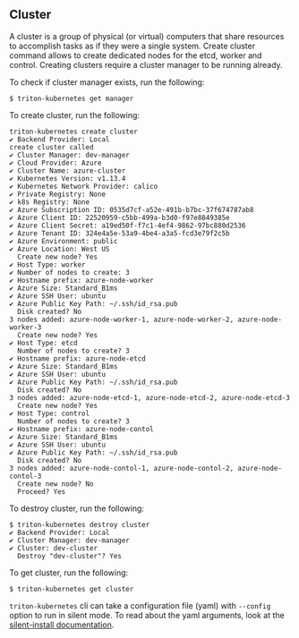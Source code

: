 ## Cluster

A cluster is a group of physical (or virtual) computers that share resources to accomplish tasks as if they were a single system.
Create cluster command allows to create dedicated nodes for the etcd, worker and control. Creating clusters require a cluster manager to be running already.

To check if cluster manager exists, run the following:

```
$ triton-kubernetes get manager
```

To create cluster, run the following:

```
triton-kubernetes create cluster
✔ Backend Provider: Local
create cluster called
✔ Cluster Manager: dev-manager
✔ Cloud Provider: Azure
✔ Cluster Name: azure-cluster
✔ Kubernetes Version: v1.13.4
✔ Kubernetes Network Provider: calico
✔ Private Registry: None
✔ k8s Registry: None
✔ Azure Subscription ID: 0535d7cf-a52e-491b-b7bc-37f674787ab8
✔ Azure Client ID: 22520959-c5bb-499a-b3d0-f97e8849385e
✔ Azure Client Secret: a19ed50f-f7c1-4ef4-9862-97bc880d2536
✔ Azure Tenant ID: 324e4a5e-53a9-4be4-a3a5-fcd3e79f2c5b
✔ Azure Environment: public
✔ Azure Location: West US
  Create new node? Yes
✔ Host Type: worker
✔ Number of nodes to create: 3
✔ Hostname prefix: azure-node-worker
✔ Azure Size: Standard_B1ms
✔ Azure SSH User: ubuntu
✔ Azure Public Key Path: ~/.ssh/id_rsa.pub
  Disk created? No
3 nodes added: azure-node-worker-1, azure-node-worker-2, azure-node-worker-3
  Create new node? Yes
✔ Host Type: etcd
  Number of nodes to create? 3
✔ Hostname prefix: azure-node-etcd
✔ Azure Size: Standard_B1ms
✔ Azure SSH User: ubuntu
✔ Azure Public Key Path: ~/.ssh/id_rsa.pub
  Disk created? No
3 nodes added: azure-node-etcd-1, azure-node-etcd-2, azure-node-etcd-3
  Create new node? Yes
✔ Host Type: control
  Number of nodes to create? 3
✔ Hostname prefix: azure-node-contol
✔ Azure Size: Standard_B1ms
✔ Azure SSH User: ubuntu
✔ Azure Public Key Path: ~/.ssh/id_rsa.pub
  Disk created? No
3 nodes added: azure-node-contol-1, azure-node-contol-2, azure-node-contol-3
  Create new node? No
  Proceed? Yes
```


To destroy cluster, run the following:

```
$ triton-kubernetes destroy cluster
✔ Backend Provider: Local
✔ Cluster Manager: dev-manager
✔ Cluster: dev-cluster
  Destroy "dev-cluster"? Yes
```

To get cluster, run the following:

```
$ triton-kubernetes get cluster
```


`triton-kubernetes` cli can take a configuration file (yaml) with `--config` option to run in silent mode. To read about the yaml arguments, look at the [silent-install documentation](https://github.com/mesoform/triton-kubernetes/tree/master/docs/guide/silent-install-yaml.md).

